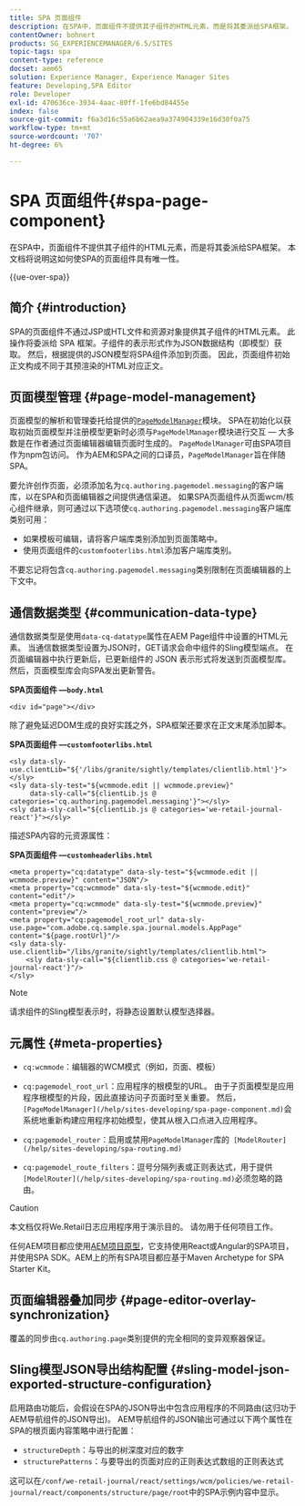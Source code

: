 ```yaml
---
title: SPA 页面组件
description: 在SPA中，页面组件不提供其子组件的HTML元素，而是将其委派给SPA框架。 本文档将说明这如何使SPA的页面组件具有唯一性。
contentOwner: bohnert
products: SG_EXPERIENCEMANAGER/6.5/SITES
topic-tags: spa
content-type: reference
docset: aem65
solution: Experience Manager, Experience Manager Sites
feature: Developing,SPA Editor
role: Developer
exl-id: 470636ce-3934-4aac-80ff-1fe6bd84455e
index: false
source-git-commit: f6a3d16c55a6b62aea9a374904339e16d30f0a75
workflow-type: tm+mt
source-wordcount: '707'
ht-degree: 6%

---
```



# SPA 页面组件{#spa-page-component}

在SPA中，页面组件不提供其子组件的HTML元素，而是将其委派给SPA框架。 本文档将说明这如何使SPA的页面组件具有唯一性。

{{ue-over-spa}}

## 简介 {#introduction}

SPA的页面组件不通过JSP或HTL文件和资源对象提供其子组件的HTML元素。 此操作将委派给 SPA 框架。子组件的表示形式作为JSON数据结构（即模型）获取。 然后，根据提供的JSON模型将SPA组件添加到页面。 因此，页面组件初始正文构成不同于其预渲染的HTML对应正文。

## 页面模型管理 {#page-model-management}

页面模型的解析和管理委托给提供的[`PageModelManager`](/help/sites-developing/spa-blueprint.md#pagemodelmanager)模块。 SPA在初始化以获取初始页面模型并注册模型更新时必须与`PageModelManager`模块进行交互 — 大多数是在作者通过页面编辑器编辑页面时生成的。 `PageModelManager`可由SPA项目作为npm包访问。 作为AEM和SPA之间的口译员，`PageModelManager`旨在伴随SPA。

要允许创作页面，必须添加名为`cq.authoring.pagemodel.messaging`的客户端库，以在SPA和页面编辑器之间提供通信渠道。 如果SPA页面组件从页面wcm/核心组件继承，则可通过以下选项使`cq.authoring.pagemodel.messaging`客户端库类别可用：

* 如果模板可编辑，请将客户端库类别添加到页面策略中。
* 使用页面组件的`customfooterlibs.html`添加客户端库类别。

不要忘记将包含`cq.authoring.pagemodel.messaging`类别限制在页面编辑器的上下文中。

## 通信数据类型 {#communication-data-type}

通信数据类型是使用`data-cq-datatype`属性在AEM Page组件中设置的HTML元素。 当通信数据类型设置为JSON时，GET请求会命中组件的Sling模型端点。 在页面编辑器中执行更新后，已更新组件的 JSON 表示形式将发送到页面模型库。然后，页面模型库会向SPA发出更新警告。

**SPA页面组件 —`body.html`**

```
<div id="page"></div>
```

除了避免延迟DOM生成的良好实践之外，SPA框架还要求在正文末尾添加脚本。

**SPA页面组件 —`customfooterlibs.html`**

```
<sly data-sly-use.clientLib="${'/libs/granite/sightly/templates/clientlib.html'}"></sly>
<sly data-sly-test="${wcmmode.edit || wcmmode.preview}"
     data-sly-call="${clientLib.js @ categories='cq.authoring.pagemodel.messaging'}"></sly>
<sly data-sly-call="${clientLib.js @ categories='we-retail-journal-react'}"></sly>
```

描述SPA内容的元资源属性：

**SPA页面组件 —`customheaderlibs.html`**

```
<meta property="cq:datatype" data-sly-test="${wcmmode.edit || wcmmode.preview}" content="JSON"/>
<meta property="cq:wcmmode" data-sly-test="${wcmmode.edit}" content="edit"/>
<meta property="cq:wcmmode" data-sly-test="${wcmmode.preview}" content="preview"/>
<meta property="cq:pagemodel_root_url" data-sly-use.page="com.adobe.cq.sample.spa.journal.models.AppPage" content="${page.rootUrl}"/>
<sly data-sly-use.clientlib="/libs/granite/sightly/templates/clientlib.html">
    <sly data-sly-call="${clientlib.css @ categories='we-retail-journal-react'}"/>
</sly>
```

>[!NOTE]
>
>请求组件的Sling模型表示时，将静态设置默认模型选择器。

## 元属性 {#meta-properties}

* `cq:wcmmode`：编辑器的WCM模式（例如，页面、模板）
* `cq:pagemodel_root_url`：应用程序的根模型的URL。 由于子页面模型是应用程序根模型的片段，因此直接访问子页面时至关重要。 然后，` [PageModelManager](/help/sites-developing/spa-page-component.md)`会系统地重新构建应用程序初始模型，使其从根入口点进入应用程序。

* `cq:pagemodel_router`：启用或禁用`PageModelManager`库的` [ModelRouter](/help/sites-developing/spa-routing.md)`

* `cq:pagemodel_route_filters`：逗号分隔列表或正则表达式，用于提供` [ModelRouter](/help/sites-developing/spa-routing.md)`必须忽略的路由。

>[!CAUTION]
>
>本文档仅将We.Retail日志应用程序用于演示目的。 请勿用于任何项目工作。
>
>任何AEM项目都应使用[AEM项目原型](https://experienceleague.adobe.com/docs/experience-manager-core-components/using/developing/archetype/overview.html?lang=zh-Hans)，它支持使用React或Angular的SPA项目，并使用SPA SDK。AEM上的所有SPA项目都应基于Maven Archetype for SPA Starter Kit。

## 页面编辑器叠加同步 {#page-editor-overlay-synchronization}

覆盖的同步由`cq.authoring.page`类别提供的完全相同的变异观察器保证。

## Sling模型JSON导出结构配置 {#sling-model-json-exported-structure-configuration}

启用路由功能后，会假设在SPA的JSON导出中包含应用程序的不同路由(这归功于AEM导航组件的JSON导出)。 AEM导航组件的JSON输出可通过以下两个属性在SPA的根页面内容策略中进行配置：

* `structureDepth`：与导出的树深度对应的数字
* `structurePatterns`：与要导出的页面对应的正则表达式数组的正则表达式

这可以在`/conf/we-retail-journal/react/settings/wcm/policies/we-retail-journal/react/components/structure/page/root`中的SPA示例内容中显示。
